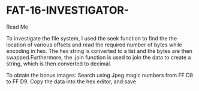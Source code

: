 # FAT-16-INVESTIGATOR-

Read Me 
 
To  investigate the file system, I used the seek function to find the the location of various offsets and read the required number of bytes while encoding in hex. 
The hex string is converted to a list and the bytes are then swapped.Furthermore, the .join function is used to join the data to create a string, which is then converted to decimal. 

To obtain the bonus images: Search using Jpeg magic numbers from FF D8 to FF D9.
Copy the data into the hex editor, and save
